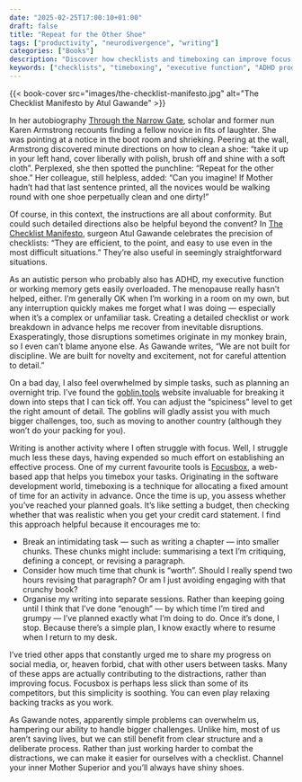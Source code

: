 ```yaml
---
date: "2025-02-25T17:00:10+01:00"
draft: false
title: "Repeat for the Other Shoe"
tags: ["productivity", "neurodivergence", "writing"]
categories: ["Books"] 
description: "Discover how checklists and timeboxing can improve focus and productivity, especially for neurodivergent minds. Explore tools like goblin.tools and Focusbox to break down overwhelming tasks and manage executive function challenges effectively."
keywords: ["checklists", "timeboxing", "executive function", "ADHD productivity", "autism tools", "Focusbox", "task management", "focus techniques", "neurodivergent productivity"]
---
```


{{< book-cover src="images/the-checklist-manifesto.jpg" alt="The Checklist Manifesto by Atul Gawande" >}}

In her autobiography [Through the Narrow Gate](https://uk.bookshop.org/a/2760/9780006550549), scholar and former nun Karen Armstrong recounts finding a fellow novice in fits of laughter. She was pointing at a notice in the boot room and shrieking. Peering at the wall, Armstrong discovered minute directions on how to clean a shoe: “take it up in your left hand, cover liberally with polish, brush off and shine with a soft cloth”. Perplexed, she then spotted the punchline: “Repeat for the other shoe.” Her colleague, still helpless, added: “Can you imagine! If Mother hadn’t had that last sentence printed, all the novices would be walking round with one shoe perpetually clean and one dirty!”

Of course, in this context, the instructions are all about conformity. But could such detailed directions also be helpful beyond the convent? In [The Checklist Manifesto](https://uk.bookshop.org/a/2760/9781846683145), surgeon Atul Gawande celebrates the precision of checklists: “They are efficient, to the point, and easy to use even in the most difficult situations.” They’re also useful in seemingly straightforward situations.

As an autistic person who probably also has ADHD, my executive function or working memory gets easily overloaded. The menopause really hasn’t helped, either. I’m generally OK when I’m working in a room on my own, but any interruption quickly makes me forget what I was doing — especially when it’s a complex or unfamiliar task. Creating a detailed checklist or work breakdown in advance helps me recover from inevitable disruptions. Exasperatingly, those disruptions sometimes originate in my monkey brain, so I even can’t blame anyone else. As Gawande writes, “We are not built for discipline. We are built for novelty and excitement, not for careful attention to detail.”

On a bad day, I also feel overwhelmed by simple tasks, such as planning an overnight trip. I’ve found the [goblin.tools](https://goblin.tools) website invaluable for breaking it down into steps that I can tick off. You can adjust the “spiciness” level to get the right amount of detail. The goblins will gladly assist you with much bigger challenges, too, such as moving to another country (although they won’t do your packing for you).

Writing is another activity where I often struggle with focus. Well, I struggle much less these days, having expended so much effort on establishing an effective process. One of my current favourite tools is [Focusbox](https://focusbox.io/), a web-based app that helps you timebox your tasks. Originating in the software development world, timeboxing is a technique for allocating a fixed amount of time for an activity in advance. Once the time is up, you assess whether you’ve reached your planned goals. It’s like setting a budget, then checking whether that was realistic when you get your credit card statement. I find this approach helpful because it encourages me to:

- Break an intimidating task — such as writing a chapter — into smaller chunks. These chunks might include: summarising a text I’m critiquing, defining a concept, or revising a paragraph.
- Consider how much time that chunk is “worth”. Should I really spend two hours revising that paragraph? Or am I just avoiding engaging with that crunchy book?
- Organise my writing into separate sessions. Rather than keeping going until I think that I’ve done “enough” — by which time I’m tired and grumpy — I’ve planned exactly what I’m doing to do. Once it’s done, I stop. Because there’s a simple plan, I know exactly where to resume when I return to my desk.

I’ve tried other apps that constantly urged me to share my progress on social media, or, heaven forbid, chat with other users between tasks. Many of these apps are actually contributing to the distractions, rather than improving focus. Focusbox is perhaps less slick than some of its competitors, but this simplicity is soothing. You can even play relaxing backing tracks as you work.

As Gawande notes, apparently simple problems can overwhelm us, hampering our ability to handle bigger challenges. Unlike him, most of us aren’t saving lives, but we can still benefit from clear structure and a deliberate process. Rather than just working harder to combat the distractions, we can make it easier for ourselves with a checklist. Channel your inner Mother Superior and you’ll always have shiny shoes.